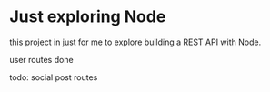 # Just exploring Node

this project in just for me to explore building a REST API with Node.

user routes done

todo:
social post routes